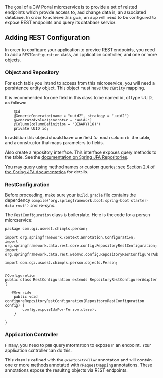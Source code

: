 The goal of a CW Portal microservice is to provide a set of related endpoints which provide access to, and change data in, an associated database.  In order to achieve this goal, an app will need to be configured to expose REST endpoints and query its database service.

## Adding REST Configuration

In order to configure your application to provide REST endpoints, you need to add a `RESTConfiguration` class, an application controller, and one or more objects.

### Object and Repository

For each table you intend to access from this microservice, you will need a persistence entity object.  This object must have the `@Entity` mapping.

It is recommended for one field in this class to be named id, of type UUID, as follows:

```
	@Id
	@GenericGenerator(name = "uuid2", strategy = "uuid2")
	@GeneratedValue(generator = "uuid2")
	@Column(columnDefinition = "BINARY(16)")
	private UUID id;
```

In addition this object should have one field for each column in the table, and a constructor that maps parameters to fields.

Also create a repository interface.  This interface exposes query methods to the table.  See the [documentation on Spring JPA Repositories](https://docs.spring.io/spring-data/jpa/docs/current/reference/html/#repositories).

You may query using method names or custom queries; see [Section 2.4 of the Spring JPA documentation](https://docs.spring.io/spring-data/jpa/docs/current/reference/html/#repositories.query-methods.details) for details.

### RestConfiguration

Before proceeding, make sure your `build.gradle` file contains the dependency `compile('org.springframework.boot:spring-boot-starter-data-rest')` and re-sync.

The `RestConfiguration` class is boilerplate.  Here is the code for a person microservice:

```
package com.cgi.uswest.chimpls.person;

import org.springframework.context.annotation.Configuration;
import org.springframework.data.rest.core.config.RepositoryRestConfiguration;
import org.springframework.data.rest.webmvc.config.RepositoryRestConfigurerAdapter;

import com.cgi.uswest.chimpls.person.objects.Person;


@Configuration
public class RestConfiguration extends RepositoryRestConfigurerAdapter {

   @Override
    public void configureRepositoryRestConfiguration(RepositoryRestConfiguration config) {
        config.exposeIdsFor(Person.class);
    }
	
}
```

### Application Controller

Finally, you need to pull query information to expose in an endpoint.  Your application controller can do this.

This class is defined with the `@RestController` annotation and will contain one or more methods annotated with `@RequestMapping` annotations.  These annotations expose the resulting objects via REST endpoints.

